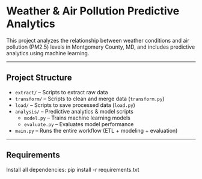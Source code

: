 # Weather & Air Pollution Predictive Analytics

This project analyzes the relationship between weather conditions and air pollution (PM2.5) levels in Montgomery County, MD, and includes predictive analytics using machine learning.

---

## **Project Structure**
- `extract/` – Scripts to extract raw data  
- `transform/` – Scripts to clean and merge data (`transform.py`)  
- `load/` – Scripts to save processed data (`load.py`)  
- `analysis/` – Predictive analytics & model scripts  
  - `model.py` – Trains machine learning models  
  - `evaluate.py` – Evaluates model performance  
- `main.py` – Runs the entire workflow (ETL + modeling + evaluation)  

---

## **Requirements**
Install all dependencies:
pip install -r requirements.txt